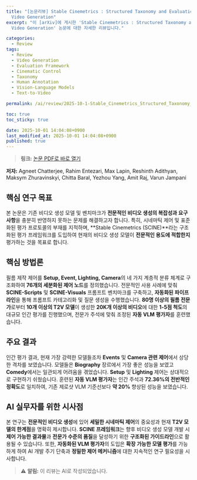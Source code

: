 ```yaml
---
title: "[논문리뷰] Stable Cinemetrics : Structured Taxonomy and Evaluation for Professional
  Video Generation"
excerpt: "이 [arXiv]에 게시한 'Stable Cinemetrics : Structured Taxonomy and Evaluation for Professional
  Video Generation' 논문에 대한 자세한 리뷰입니다."

categories:
  - Review
tags:
  - Review
  - Video Generation
  - Evaluation Framework
  - Cinematic Control
  - Taxonomy
  - Human Annotation
  - Vision-Language Models
  - Text-to-Video

permalink: /ai/review/2025-10-1-Stable_Cinemetrics_Structured_Taxonomy_and_Evaluation_for_Professional_Video_Generation/

toc: true
toc_sticky: true

date: 2025-10-01 14:04:08+0900
last_modified_at: 2025-10-01 14:04:08+0900
published: true
---
```

> **링크:** [논문 PDF로 바로 열기](https://arxiv.org/abs/2509.26555)

**저자:** Agneet Chatterjee, Rahim Entezari, Max Lapin, Reshinth Adithyan, Maksym Zhuravinskyi, Chitta Baral, Yezhou Yang, Amit Raj, Varun Jampani



## 핵심 연구 목표
본 논문은 기존 비디오 생성 모델 및 벤치마크가 **전문적인 비디오 생성의 복잡성과 요구사항**을 충분히 반영하지 못하는 문제를 해결하고자 합니다. 특히, 시네마틱 제어 및 표준화된 평가 프로토콜의 부재를 지적하며, **Stable Cinemetrics (SCINE)**라는 구조화된 평가 프레임워크를 도입하여 현재의 비디오 생성 모델이 **전문적인 용도에 적합한지** 평가하는 것을 목표로 합니다.

## 핵심 방법론
필름 제작 제어를 **Setup, Event, Lighting, Camera**의 네 가지 계층적 분류 체계로 구조화하여 **76개의 세분화된 제어 노드**를 정의했습니다. 전문적인 사용 사례에 맞춰 **SCINE-Scripts** 및 **SCINE-Visuals** 프롬프트 벤치마크를 구축하고, **자동화된 파이프라인**을 통해 프롬프트 카테고리화 및 질문 생성을 수행했습니다. **80명 이상의 필름 전문가**로부터 **10개 이상의 T2V 모델**이 생성한 **20K개 이상의 비디오**에 대한 **1-5점 척도**의 대규모 인간 평가를 진행했으며, 전문가 주석에 맞춰 조정된 **자동 VLM 평가자**를 훈련했습니다.

## 주요 결과
인간 평가 결과, 현재 가장 강력한 모델들조차 **Events** 및 **Camera 관련 제어**에서 상당한 격차를 보였습니다. 모델들은 **Biography** 장르에서 가장 좋은 성능을 보였고 **Comedy**에서는 일관되게 어려움을 겪었습니다. **Setup** 및 **Lighting** 제어는 상대적으로 구현하기 쉬웠습니다. 훈련된 **자동 VLM 평가자**는 인간 주석과 **72.36%의 전반적인 정확도**로 일치하여, 기존 제로샷 VLM 기준선보다 **약 20%** 향상된 성능을 보였습니다.

## AI 실무자를 위한 시사점
본 연구는 **전문적인 비디오 생성**에 있어 **세밀한 시네마틱 제어**의 중요성과 현재 **T2V 모델의 한계점**을 명확히 제시합니다. **SCINE 프레임워크**는 향후 비디오 생성 모델 개발 시 **제어 가능한 결과물**과 **전문가 수준의 품질**을 달성하기 위한 **구조화된 가이드라인**으로 활용될 수 있습니다. 또한, **자동화된 VLM 평가자**의 도입은 **확장 가능한 모델 평가**를 가능하게 하여 AI 개발 주기 단축과 **정밀한 제어 메커니즘**에 대한 지속적인 연구 필요성을 시사합니다.

> ⚠️ **알림:** 이 리뷰는 AI로 작성되었습니다.
